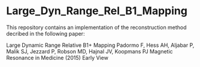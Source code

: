 # Large_Dyn_Range_Rel_B1_Mapping

This repository contains an implementation of the reconstruction method decribed in the following paper:

Large Dynamic Range Relative B1+ Mapping
Padormo F, Hess AH, Aljabar P, Malik SJ, Jezzard P, Robson MD, Hajnal JV, Koopmans PJ
Magnetic Resonance in Medicine (2015) Early View



